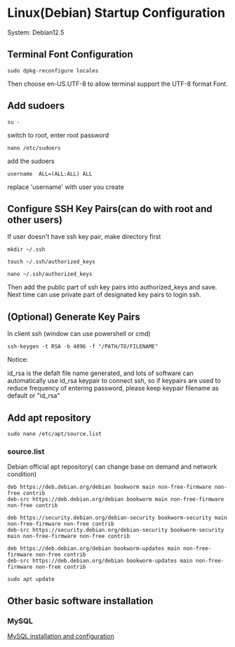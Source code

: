 # Linux(Debian) Startup Configuration

System: Debian12.5

## Terminal Font Configuration

```shell
sudo dpkg-reconfigure locales
```

Then choose en-US.UTF-8 to allow terminal support the UTF-8 format Font.

## Add sudoers

```shell
su -
```

switch to root, enter root password

```shell
nano /etc/sudoers
```

add the sudoers

```config
username  ALL=(ALL:ALL) ALL
```

replace 'username' with user you create

## Configure SSH Key Pairs(can do with root and other users)

If user doesn't have ssh key pair, make directory first

```ssh
mkdir ~/.ssh
```

```shell
touch ~/.ssh/authorized_keys
```

```shell
nano ~/.ssh/authorized_keys
```

Then add the public part of ssh key pairs into authorized_keys and save. Next time can use private part of designated key pairs to login ssh.

## (Optional) Generate Key Pairs

In client ssh (window can use powershell or cmd)

```shell
ssh-keygen -t RSA -b 4096 -f "/PATH/TO/FILENAME"
```

Notice:

id_rsa is the defalt file name generated, and lots of software can automatically use id_rsa keypair to connect ssh, so if keypairs are used to reduce frequency of entering password, please keep keypair filename as default or "id_rsa"

## Add apt repository

```shell
sudo nano /etc/apt/source.list
```

### source.list

Debian official apt repository( can change base on demand and network condition)

```list
deb https://deb.debian.org/debian bookworm main non-free-firmware non-free contrib
deb-src https://deb.debian.org/debian bookworm main non-free-firmware non-free contrib

deb https://security.debian.org/debian-security bookworm-security main non-free-firmware non-free contrib
deb-src https://security.debian.org/debian-security bookworm-security main non-free-firmware non-free contrib

deb https://deb.debian.org/debian bookworm-updates main non-free-firmware non-free contrib
deb-src https://deb.debian.org/debian bookworm-updates main non-free-firmware non-free contrib
```

```shell
sudo apt update
```

## Other basic software installation

### MySQL

[MySQL installation and configuration](./MySQL_Installation.md)

